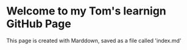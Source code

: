 # Welcome to my Tom's learnign GitHub Page

This page is created with Marddown, saved as a file called 'index.md'
